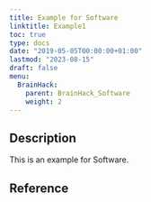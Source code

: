 ```yaml
---
title: Example for Software
linktitle: Example1
toc: true
type: docs
date: "2019-05-05T00:00:00+01:00"
lastmod: "2023-08-15"
draft: false
menu:
  BrainHack:
    parent: BrainHack_Software
    weight: 2
---
```


## Description

This is an example for Software.

## Reference
